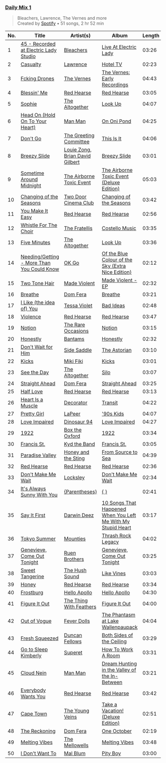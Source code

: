 ### [Daily Mix 1](https://open.spotify.com/playlist/37i9dQZF1E39Gzb56luQni)

> Bleachers, Lawrence, The Vernes and more<br>
> Created by [Spotify](https://open.spotify.com/user/spotify) • 51 songs, 2 hr 52 min

| No. | Title | Artist(s) | Album | Length |
|---|---|---|---|---|
| 1 | [45 - Recorded at Electric Lady Studio](https://open.spotify.com/track/2szWwcNLeFmQ67cawNAjCL) | [Bleachers](https://open.spotify.com/artist/2eam0iDomRHGBypaDQLwWI) | [Live At Electric Lady](https://open.spotify.com/album/2J5axVcOeE1QQi1aa7fAbY) | 03:26 |
| 2 | [Casualty](https://open.spotify.com/track/6nwxT0W6u4JYDGK5iyBOYt) | [Lawrence](https://open.spotify.com/artist/5rwUYLyUq8gBsVaOUcUxpE) | [Hotel TV](https://open.spotify.com/album/1U3ORbSHYUQLGYBzyEveMZ) | 02:23 |
| 3 | [Fcking Drones](https://open.spotify.com/track/3ft4v48bHLFTuJBUSs0Kmv) | [The Vernes](https://open.spotify.com/artist/0e9CbdoqLw3mOwhfmFdHnY) | [The Vernes: Early Recordings](https://open.spotify.com/album/5qqdv8NlMBFtTW1yqS5J7X) | 04:43 |
| 4 | [Blessin' Me](https://open.spotify.com/track/0encug7QQRGW2FBLmg5Wu7) | [Red Hearse](https://open.spotify.com/artist/2922Q2qAcxb0hRD0LtPcFc) | [Red Hearse](https://open.spotify.com/album/1BrBVH1v92OAzRDijSyhj9) | 03:05 |
| 5 | [Sophie](https://open.spotify.com/track/35z474FlwP73zQkK4KtsYv) | [The Altogether](https://open.spotify.com/artist/6LipWEhF4zwwRY8hFtCQHc) | [Look Up](https://open.spotify.com/album/00uqSRaPo9q9OOYlL4nS0U) | 04:07 |
| 6 | [Head On (Hold On To Your Heart)](https://open.spotify.com/track/6pwYi8JStPRDK7bk2qul9w) | [Man Man](https://open.spotify.com/artist/0zprAu7NrzRehc0Q0Jc7mL) | [On Oni Pond](https://open.spotify.com/album/50PipIiXEjJXGfwoBFtJ7g) | 04:25 |
| 7 | [Don't Go](https://open.spotify.com/track/4nz6Mx9m84P6Cn4cJp2BJR) | [The Greeting Committee](https://open.spotify.com/artist/1MIe1z4RdqLqHSJsb7EBMm) | [This Is It](https://open.spotify.com/album/35H7mR1u6XET8YKvezYUkB) | 04:06 |
| 8 | [Breezy Slide](https://open.spotify.com/track/7tITkd2OToE32ELyKO7OQM) | [Louie Zong](https://open.spotify.com/artist/7jOY91ZU7kn86slH3fBbaD), [Brian David Gilbert](https://open.spotify.com/artist/2kHRbJk5oBq8T5fWYLFzpm) | [Breezy Slide](https://open.spotify.com/album/5Tg0R5WPRr4yM0EijujXxT) | 03:01 |
| 9 | [Sometime Around Midnight](https://open.spotify.com/track/7Hn0bZgca6QFz6OyKkvAi6) | [The Airborne Toxic Event](https://open.spotify.com/artist/7xovAENFxmyEWhzbnHsB3Z) | [The Airborne Toxic Event (Deluxe Edition)](https://open.spotify.com/album/4zz8xBoQ8KxRXnP5IeDJJ2) | 05:03 |
| 10 | [Changing of the Seasons](https://open.spotify.com/track/3KL3eFVpAVW36M9YrK2Zrk) | [Two Door Cinema Club](https://open.spotify.com/artist/536BYVgOnRky0xjsPT96zl) | [Changing of the Seasons](https://open.spotify.com/album/6fuQH2pXMCVMWqLCUrPDv5) | 03:42 |
| 11 | [You Make It Easy](https://open.spotify.com/track/6smjTvYyBqTD71vXyJZviN) | [Red Hearse](https://open.spotify.com/artist/2922Q2qAcxb0hRD0LtPcFc) | [Red Hearse](https://open.spotify.com/album/1BrBVH1v92OAzRDijSyhj9) | 02:56 |
| 12 | [Whistle For The Choir](https://open.spotify.com/track/3jp7Ryj1sX3riA7NQaVlLd) | [The Fratellis](https://open.spotify.com/artist/3M4ThdJR28z9eSMcQHAZ5G) | [Costello Music](https://open.spotify.com/album/6R6pjR9ocMYuqSuNx5e4mg) | 03:35 |
| 13 | [Five Minutes](https://open.spotify.com/track/4t2DRCAa7NekMqtXbQj1Eo) | [The Altogether](https://open.spotify.com/artist/6LipWEhF4zwwRY8hFtCQHc) | [Look Up](https://open.spotify.com/album/00uqSRaPo9q9OOYlL4nS0U) | 03:36 |
| 14 | [Needing/Getting - More Than You Could Know](https://open.spotify.com/track/4wyLD1oTSKfLNGSy7J7Nbj) | [OK Go](https://open.spotify.com/artist/3hozsZ9hqNq7CoBGYNlFTz) | [Of the Blue Colour of the Sky (Extra Nice Edition)](https://open.spotify.com/album/5TuhfXz9e8R24EL0z6oePg) | 02:12 |
| 15 | [Two Tone Hair](https://open.spotify.com/track/12XPt2uE1sQdpo4kwfJqVJ) | [Made Violent](https://open.spotify.com/artist/4b9JkwX45V6jNi9rtqyqsU) | [Made Violent - EP](https://open.spotify.com/album/6HFpdR5bOcy61pLVxOyx2L) | 02:32 |
| 16 | [Breathe](https://open.spotify.com/track/5aHb9Wo4BhRjZNdDHXtLBN) | [Dom Fera](https://open.spotify.com/artist/2qmjAtWVjMPWHHDdWilU6a) | [Breathe](https://open.spotify.com/album/5Ub9l36U2QAeL8Dr5xTZKh) | 03:21 |
| 17 | [I Like (the idea of) You](https://open.spotify.com/track/62XsUDISgorMOl0wEyTmjF) | [Tessa Violet](https://open.spotify.com/artist/5DD5GZd4ElmQTy9NleMvKJ) | [Bad Ideas](https://open.spotify.com/album/39y7WSuhOKLmxWP7ElwWFl) | 02:48 |
| 18 | [Violence](https://open.spotify.com/track/3ceQfWfkQmDsDsfHrAsasD) | [Red Hearse](https://open.spotify.com/artist/2922Q2qAcxb0hRD0LtPcFc) | [Red Hearse](https://open.spotify.com/album/1BrBVH1v92OAzRDijSyhj9) | 03:47 |
| 19 | [Notion](https://open.spotify.com/track/0sTlGEld0h8kIPZaKDYUf4) | [The Rare Occasions](https://open.spotify.com/artist/1QfpRUtH14JLoY6F6AYmwt) | [Notion](https://open.spotify.com/album/4Uf8BVznefnd2xZm2nRFUx) | 03:15 |
| 20 | [Honestly](https://open.spotify.com/track/6vaYC0QW7vHOVeJZvwvVnK) | [Bantams](https://open.spotify.com/artist/01rbOvYlBIcDlEA9eQGrTA) | [Honestly](https://open.spotify.com/album/34KQTL1JrkKQ7QtjWhGDLd) | 02:32 |
| 21 | [Don't Wait for Him](https://open.spotify.com/track/40WtxnJ7ezY4FY44C3Txg7) | [Side Saddle](https://open.spotify.com/artist/4xuWl9MpICwyNQIIlsUPNT) | [The Astorian](https://open.spotify.com/album/1Dmh8UsF99xjf6JEfyYKK2) | 03:10 |
| 22 | [Kicks](https://open.spotify.com/track/70ydUOibvX17LirnIwbIUt) | [Miki Fiki](https://open.spotify.com/artist/1O1r2qVtIFqlTJoB4jsJKd) | [Kicks](https://open.spotify.com/album/3MfcQhvHUsYAztC6NQ23fk) | 03:01 |
| 23 | [See the Day](https://open.spotify.com/track/6zjzo6BRdYdOmALwt6TauD) | [The Altogether](https://open.spotify.com/artist/6LipWEhF4zwwRY8hFtCQHc) | [Silo](https://open.spotify.com/album/7gMJ73FNHGu8YHP3Kkt9Vd) | 03:07 |
| 24 | [Straight Ahead](https://open.spotify.com/track/6SYbD1qFYSKRoU0utE4gab) | [Dom Fera](https://open.spotify.com/artist/2qmjAtWVjMPWHHDdWilU6a) | [Straight Ahead](https://open.spotify.com/album/1IobDszfvSoWlIf6tQyjeA) | 03:25 |
| 25 | [Half Love](https://open.spotify.com/track/48v4OanMw0bPHUDFssBXoD) | [Red Hearse](https://open.spotify.com/artist/2922Q2qAcxb0hRD0LtPcFc) | [Red Hearse](https://open.spotify.com/album/1BrBVH1v92OAzRDijSyhj9) | 03:13 |
| 26 | [Heart Is a Muscle](https://open.spotify.com/track/24sVM2JVdnvVyUzltaAHV5) | [Decorator](https://open.spotify.com/artist/1CplTPi43L6iFj0gLg2LDa) | [Transit](https://open.spotify.com/album/0jbFL6OiGaVwYL0AwNdH5U) | 04:22 |
| 27 | [Pretty Girl](https://open.spotify.com/track/6k7XKEdFxepEpxbwjeOZqI) | [LaPeer](https://open.spotify.com/artist/6rPGKWFVuwuRPPuh1QitHc) | ['90s Kids](https://open.spotify.com/album/5m0Qi0Nb6i8sQSqUu6HL69) | 04:07 |
| 28 | [Love Impaired](https://open.spotify.com/track/7mKT748ITTlxEap62QkbdD) | [Dinosaur 94](https://open.spotify.com/artist/2yUdwBLaO98tsD5fDi5it2) | [Love Impaired](https://open.spotify.com/album/01y935glwgA1xIqJ7djnrS) | 04:27 |
| 29 | [1922](https://open.spotify.com/track/4U4hey6H02kTMjVqw6dNh8) | [Box the Oxford](https://open.spotify.com/artist/1yrDEqCcvp18b76yNPfoYX) | [1922](https://open.spotify.com/album/6Eq7aaERhakMSVgGJ19WJL) | 03:34 |
| 30 | [Francis St.](https://open.spotify.com/track/5yFgiZvvtvtRpiDJgf9cqC) | [Kyd the Band](https://open.spotify.com/artist/0NHArXVgYnHIxtWGIS7xWS) | [Francis St.](https://open.spotify.com/album/6SI58rnSpSO261fkNdV0OP) | 03:05 |
| 31 | [Paradise Valley](https://open.spotify.com/track/1gdz4lwZIQTnZ6uFrPiPjm) | [Honey and the Sting](https://open.spotify.com/artist/0ug1Ityj2tpfMPtbwPoPVp) | [From Source to Sea](https://open.spotify.com/album/2VEFHjKHLxwRcGOisqh3Uo) | 04:39 |
| 32 | [Red Hearse](https://open.spotify.com/track/31xjtO7HP29sNDHdkqmtpv) | [Red Hearse](https://open.spotify.com/artist/2922Q2qAcxb0hRD0LtPcFc) | [Red Hearse](https://open.spotify.com/album/1BrBVH1v92OAzRDijSyhj9) | 02:36 |
| 33 | [Don't Make Me Wait](https://open.spotify.com/track/0EK5kM7HsR0hx3o8VLaOWX) | [Locksley](https://open.spotify.com/artist/5RNwd3Bm5pgaERdZcBr7om) | [Don't Make Me Wait](https://open.spotify.com/album/1l66qEuanjheQAHjALmOyJ) | 02:34 |
| 34 | [It's Always Sunny With You](https://open.spotify.com/track/4pF42a0ckjj7S0g2U4twgI) | [{Parentheses}](https://open.spotify.com/artist/2M5FAo9wD9hyBf2aZEIIg6) | [{ }](https://open.spotify.com/album/6AlnWCxhtYkMF2gq30omFn) | 02:41 |
| 35 | [Say It First](https://open.spotify.com/track/25giXgJlBcUMhTsWrOERCs) | [Darwin Deez](https://open.spotify.com/artist/5ERkupmHea6uS0nwKr2zcz) | [10 Songs That Happened When You Left Me With My Stupid Heart](https://open.spotify.com/album/5tOkZSNfya5Y9d6whkLWTS) | 03:17 |
| 36 | [Tokyo Summer](https://open.spotify.com/track/78hGjJf8KGJCnJTVbrwwCm) | [Mounties](https://open.spotify.com/artist/7wIXvZRtdW5Y02Nii3dg9x) | [Thrash Rock Legacy](https://open.spotify.com/album/3YQdfsMYHm8g1WRGbEFSuA) | 04:02 |
| 37 | [Genevieve, Come Out Tonight](https://open.spotify.com/track/5FEL64RgbAneSjp2Y9UC44) | [Ruen Brothers](https://open.spotify.com/artist/0CBu2ZuF5503TaauGVk1Go) | [Genevieve, Come Out Tonight](https://open.spotify.com/album/1Lpe2GY15SdQRaN7zk5k70) | 03:25 |
| 38 | [Sweet Tangerine](https://open.spotify.com/track/3fMxeVaHO93ENmGJtNwpfm) | [The Hush Sound](https://open.spotify.com/artist/1RCoE2Dq19lePKhPzt9vM5) | [Like Vines](https://open.spotify.com/album/3sYfvpmvDAZLbawkDZN2fi) | 03:03 |
| 39 | [Honey](https://open.spotify.com/track/1yTqSNazh5S8ErHuU1H5z6) | [Red Hearse](https://open.spotify.com/artist/2922Q2qAcxb0hRD0LtPcFc) | [Red Hearse](https://open.spotify.com/album/1BrBVH1v92OAzRDijSyhj9) | 03:34 |
| 40 | [Frostburg](https://open.spotify.com/track/6NYGyhiUhJpEQSRJ2yGJka) | [Hello Apollo](https://open.spotify.com/artist/5HDvYc2jXGJ07hdWpeSXOt) | [Hello Apollo](https://open.spotify.com/album/1yM6Vz3YYU0U8QuwzMGrdV) | 04:30 |
| 41 | [Figure It Out](https://open.spotify.com/track/1jyfHK1C7boXOTqz6vsR1N) | [The Thing With Feathers](https://open.spotify.com/artist/3fJAImowfWb7c7e2Fy6hUF) | [Figure It Out](https://open.spotify.com/album/2qfAtlCwVw2KoN8sdhv216) | 04:00 |
| 42 | [Out of Vogue](https://open.spotify.com/track/32l2qkI8F8mPyeLVdGhmEe) | [Fever Dolls](https://open.spotify.com/artist/3KeGbFp8QkzaknOW0sLexS) | [The Phantasm at Lake Wallenpaupack](https://open.spotify.com/album/1QgnlQM3X0hH7D1FeB7Ltt) | 04:04 |
| 43 | [Fresh Squeezed](https://open.spotify.com/track/3W3YJYPXgzGeb6l8DnKLmY) | [Duncan Fellows](https://open.spotify.com/artist/0KHNqBQFBSJSTDRfvPfCbo) | [Both Sides of the Ceiling](https://open.spotify.com/album/1DprfD74WEpXZtUISY3y9H) | 03:29 |
| 44 | [Go to Sleep Kimberly](https://open.spotify.com/track/1BuL6zqUEDEoaemhIQ08DO) | [Superet](https://open.spotify.com/artist/3e5snAyVao8Jsu9kxumEUs) | [How To Work A Room](https://open.spotify.com/album/3j3T5vVLxmkq4o1MJG2l1J) | 03:31 |
| 45 | [Cloud Nein](https://open.spotify.com/track/4GgXTa76HQkIRxHhed2BMG) | [Man Man](https://open.spotify.com/artist/0zprAu7NrzRehc0Q0Jc7mL) | [Dream Hunting in the Valley of the In-Between](https://open.spotify.com/album/01TxJOynpsZFiAW41xCIbE) | 03:21 |
| 46 | [Everybody Wants You](https://open.spotify.com/track/4ab0gHfPvYGeF8qNycLNkE) | [Red Hearse](https://open.spotify.com/artist/2922Q2qAcxb0hRD0LtPcFc) | [Red Hearse](https://open.spotify.com/album/1BrBVH1v92OAzRDijSyhj9) | 03:42 |
| 47 | [Cape Town](https://open.spotify.com/track/3AReOxXIYVZPBnXWkwdhuS) | [The Young Veins](https://open.spotify.com/artist/6vjgLoIHeoblpnAKNPeF8Q) | [Take a Vacation! (Deluxe Edition)](https://open.spotify.com/album/5cFULX82XWt56txFZImJdS) | 02:51 |
| 48 | [The Reckoning](https://open.spotify.com/track/2RXm45xWTrHVk3y3EDxAw0) | [Dom Fera](https://open.spotify.com/artist/2qmjAtWVjMPWHHDdWilU6a) | [One October](https://open.spotify.com/album/7tL4u7sgy9fpktjHAcsmWz) | 02:19 |
| 49 | [Melting Vibes](https://open.spotify.com/track/5ig9P3W7ve7979HjfS2UNA) | [The Mellowells](https://open.spotify.com/artist/5e4mQ2QunM3CN88XI65i7V) | [Melting Vibes](https://open.spotify.com/album/7c0SfjonEybkrvzZuOBnmZ) | 03:48 |
| 50 | [I Don't Want To](https://open.spotify.com/track/3Kg7a2RbwxaKhLtaa7PI0K) | [Mal Blum](https://open.spotify.com/artist/4tT8fWyOy0hVI7jo9fJmXX) | [Pity Boy](https://open.spotify.com/album/2RCB0j6tDvutjHGcSBeRK2) | 03:00 |
